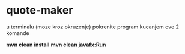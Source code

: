 # quote-maker
<p> u terminalu (moze kroz okruzenje) pokrenite program kucanjem ove 2 komande</p>
<b>mvn clean install</b>
<b>mvn clean javafx:Run</b>
